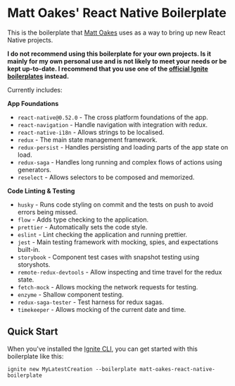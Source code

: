 # Matt Oakes' React Native Boilerplate

This is the boilerplate that [Matt Oakes](https://mattoakes.net) uses as a way to bring up new React Native projects.

**I do not recommend using this boilerplate for your own projects. Is it mainly for my own personal use and is not likely to meet your needs or be kept up-to-date. I recommend that you use one of the [official Ignite boilerplates](https://github.com/infinitered/ignite/blob/master/BOILERPLATES.md) instead.**

Currently includes:

**App Foundations**
* `react-native@0.52.0` - The cross platform foundations of the app.
* `react-navigation` - Handle navigation with integration with redux.
* `react-native-i18n` - Allows strings to be localised.
* `redux` - The main state management framework.
* `redux-persist` - Handles persisting and loading parts of the app state on load.
* `redux-saga` - Handles long running and complex flows of actions using generators.
* `reselect` - Allows selectors to be composed and memorized.

**Code Linting & Testing**
* `husky` - Runs code styling on commit and the tests on push to avoid errors being missed.
* `flow` - Adds type checking to the application.
* `prettier` - Automatically sets the code style.
* `eslint` - Lint checking the application and running prettier.
* `jest` - Main testing framework with mocking, spies, and expectations built-in.
* `storybook` - Component test cases with snapshot testing using storyshots.
* `remote-redux-devtools` - Allow inspecting and time travel for the redux state.
* `fetch-mock` - Allows mocking the network requests for testing.
* `enzyme` - Shallow component testing.
* `redux-saga-tester` - Test harness for redux sagas.
* `timekeeper` - Allows mocking of the current date and time.

## Quick Start

When you've installed the [Ignite CLI](https://github.com/infinitered/ignite), you can get started with this boilerplate like this:

```
ignite new MyLatestCreation --boilerplate matt-oakes-react-native-boilerplate
```
